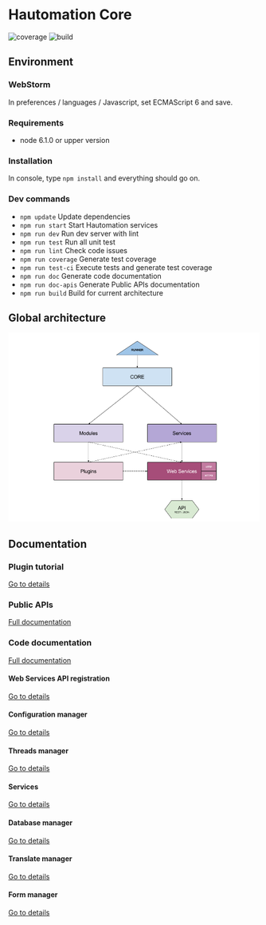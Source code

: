 # Hautomation Core

![coverage](http://honey.hd.free.fr:81/hautomation/core-node/badges/master/coverage.svg?job=test)  ![build](http://honey.hd.free.fr:81/hautomation/core-node/badges/master/build.svg)

## Environment

### WebStorm

In preferences / languages / Javascript, set ECMAScript 6 and save.

### Requirements

* node 6.1.0 or upper version

### Installation

In console, type `npm install` and everything should go on.

### Dev commands

* `npm update` Update dependencies
* `npm run start` Start Hautomation services
* `npm run dev` Run dev server with lint
* `npm run test` Run all unit test
* `npm run lint` Check code issues
* `npm run coverage` Generate test coverage
* `npm run test-ci` Execute tests and generate test coverage
* `npm run doc` Generate code documentation
* `npm run doc-apis` Generate Public APIs documentation
* `npm run build` Build for current architecture

## Global architecture

![Global architecture](doc/architecture.png "Global architecture")

## Documentation

### Plugin tutorial

[Go to details](doc/PLUGIN.md)

### Public APIs

[Full documentation](doc/PUBLIC-APIS.md)

### Code documentation

[Full documentation](doc/DOCUMENTATION.md)

#### Web Services API registration

[Go to details](src/services/webservices/README.md)

#### Configuration manager

[Go to details](src/modules/confmanager/README.md)

#### Threads manager

[Go to details](src/modules/threadsmanager/README.md)

#### Services

[Go to details](src/services/README.md)

#### Database manager

[Go to details](src/modules/dbmanager/README.md)

#### Translate manager

[Go to details](src/modules/translatemanager/README.md)

#### Form manager

[Go to details](src/modules/formmanager/README.md)
